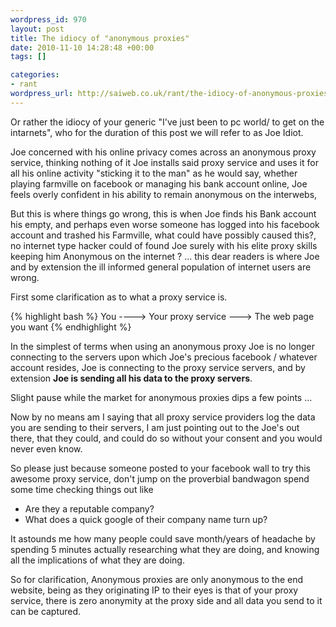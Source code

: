 ```yaml
--- 
wordpress_id: 970
layout: post
title: The idiocy of "anonymous proxies"
date: 2010-11-10 14:28:48 +00:00
tags: []

categories: 
- rant
wordpress_url: http://saiweb.co.uk/rant/the-idiocy-of-anonymous-proxies
---
```

Or rather the idiocy of your generic "I've just been to pc world/<some other computer retailer> to get on the intarnets", who for the duration of this post we will refer to as Joe Idiot.

Joe concerned with his online privacy comes across an anonymous proxy service, thinking nothing of it Joe installs said proxy service and uses it for all his online activity "sticking it to the man" as he would say, whether playing farmville on facebook or managing his bank account online, Joe feels overly confident in his ability to remain anonymous on the interwebs,

But this is where things go wrong, this is when Joe finds his Bank account his empty, and perhaps even worse someone has logged into his facebook account and trashed his Farmville, what could have possibly caused this?, no internet type hacker could of found Joe surely with his elite proxy skills keeping him Anonymous on the internet ? ... this dear readers is where Joe and by extension the ill informed general population of internet users are wrong.

First some clarification as to what a proxy service is.

{% highlight bash %}
You ----> Your proxy service ---> The web page you want
{% endhighlight %}

In the simplest of terms when using an anonymous proxy Joe is no longer connecting to the servers upon which Joe's precious facebook / whatever account resides, Joe is connecting to the proxy service servers, and by extension <strong>Joe is sending all his data to the proxy servers</strong>.

Slight pause while the market for anonymous proxies dips a few points ...

Now by no means am I saying that all proxy service providers log the data you are sending to their servers, I am just pointing out to the Joe's out there, that they could, and could do so without your consent and you would never even know.

So please just because someone posted to your facebook wall to try this awesome proxy service, don't jump on the proverbial bandwagon spend some time checking things out like

<ul>
	<li>Are they a reputable company?</li>
	<li>What does a quick google of their company name turn up?</li>
</ul>

It astounds me how many people could save month/years of headache by spending 5 minutes actually researching what they are doing, and knowing all the implications of what they are doing.

So for clarification, Anonymous proxies are only anonymous to the end website, being as they originating IP to their eyes is that of your proxy service, there is zero anonymity at the proxy side and all data you send to it can be captured.

